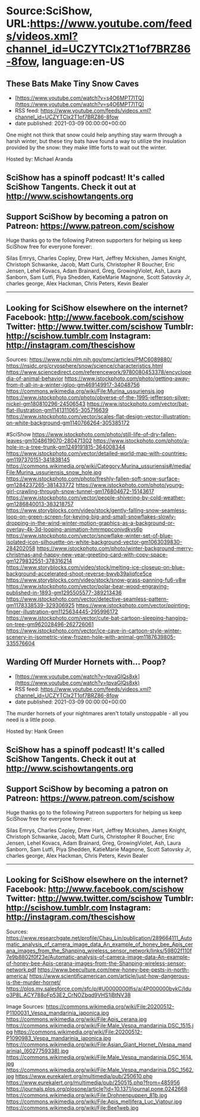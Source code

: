 # Source:SciShow, URL:https://www.youtube.com/feeds/videos.xml?channel_id=UCZYTClx2T1of7BRZ86-8fow, language:en-US

## These Bats Make Tiny Snow Caves
 - [https://www.youtube.com/watch?v=s4O6MPT7lTQ](https://www.youtube.com/watch?v=s4O6MPT7lTQ)
 - RSS feed: https://www.youtube.com/feeds/videos.xml?channel_id=UCZYTClx2T1of7BRZ86-8fow
 - date published: 2021-03-09 00:00:00+00:00

One might not think that snow could help anything stay warm through a harsh winter, but these tiny bats have found a way to utilize the insulation provided by the snow: they make little forts to wait out the winter. 



Hosted by: Michael Aranda

SciShow has a spinoff podcast! It's called SciShow Tangents. Check it out at http://www.scishowtangents.org
----------
Support SciShow by becoming a patron on Patreon: https://www.patreon.com/scishow
----------
Huge thanks go to the following Patreon supporters for helping us keep SciShow free for everyone forever:

Silas Emrys, Charles Copley, Drew Hart, Jeffrey Mckishen, James Knight, Christoph Schwanke, Jacob, Matt Curls, Christopher R Boucher, Eric Jensen, Lehel Kovacs, Adam Brainard, Greg, GrowingViolet, Ash, Laura Sanborn, Sam Lutfi, Piya Shedden, KatieMarie Magnone, Scott Satovsky Jr, charles george, Alex Hackman, Chris Peters, Kevin Bealer

----------
Looking for SciShow elsewhere on the internet?
Facebook: http://www.facebook.com/scishow
Twitter: http://www.twitter.com/scishow
Tumblr: http://scishow.tumblr.com
Instagram: http://instagram.com/thescishow
----------
Sources:
https://www.ncbi.nlm.nih.gov/pmc/articles/PMC6089880/
https://nsidc.org/cryosphere/snow/science/characteristics.html
https://www.sciencedirect.com/referencework/9780080453378/encyclopedia-of-animal-behavior
https://www.istockphoto.com/photo/getting-away-from-it-all-in-a-winter-igloo-gm469149917-34048756
https://commons.wikimedia.org/wiki/File:Murina_ussuriensis.jpg
https://www.istockphoto.com/photo/obverse-of-the-1995-jefferson-silver-nickel-gm180810296-24506543
https://www.istockphoto.com/vector/bat-flat-illustration-gm1141311065-305716639
https://www.istockphoto.com/vector/scales-flat-design-vector-illustration-on-white-background-gm1140766264-305385172

#SciShow
https://www.istockphoto.com/photo/still-life-of-dry-fallen-leaves-gm1048619070-280471302
https://www.istockphoto.com/photo/a-hole-in-a-tree-trunk-gm1249191815-364008344
https://www.istockphoto.com/vector/detailed-world-map-with-countries-gm1197370151-341838145
https://commons.wikimedia.org/wiki/Category:Murina_ussuriensis#/media/File:Murina_ussuriensis_snow_hole.jpg
https://www.istockphoto.com/photo/freshly-fallen-soft-snow-surface-gm1284237265-381433772
https://www.istockphoto.com/photo/young-girl-crawling-through-snow-tunnel-gm176804672-15143617
https://www.istockphoto.com/vector/people-shivering-by-cold-weather-gm1286840013-383218757
https://www.storyblocks.com/video/stock/gently-falling-snow-seamless-loop-on-green-screen-for-keying-big-and-small-snowflakes-slowly-dropping-in-the-wind-winter-motion-graphics-as-a-background-or-overlay-4k-3d-looping-animation-hmrmppconjvdkys6p
https://www.istockphoto.com/vector/snowflake-winter-set-of-blue-isolated-icon-silhouette-on-white-background-vector-gm1063039830-284202058
https://www.istockphoto.com/photo/winter-background-merry-christmas-and-happy-new-year-greeting-card-with-copy-space-gm1279832551-378316214
https://www.storyblocks.com/video/stock/melting-ice-closeup-on-blue-background-accelerated-shoot-reverse-bwvb39aliqfce5ce
https://www.storyblocks.com/video/stock/snow-grass-panning-fu6-v8w
https://www.istockphoto.com/vector/polar-bear-wood-engraving-published-in-1893-gm1295505577-389213436
https://www.istockphoto.com/vector/detective-seamless-pattern-gm1178338539-329306925
https://www.istockphoto.com/vector/pointing-finger-illustration-gm1125634445-295996172
https://www.istockphoto.com/vector/cute-bat-cartoon-sleeping-hanging-on-tree-gm962028496-262726061
https://www.istockphoto.com/vector/ice-cave-in-cartoon-style-winter-scenery-in-isometric-view-frozen-hole-with-animal-gm1187639805-335576604

## Warding Off Murder Hornets with... Poop?
 - [https://www.youtube.com/watch?v=tpvaGlQs8xk](https://www.youtube.com/watch?v=tpvaGlQs8xk)
 - RSS feed: https://www.youtube.com/feeds/videos.xml?channel_id=UCZYTClx2T1of7BRZ86-8fow
 - date published: 2021-03-09 00:00:00+00:00

The murder hornets of your nightmares aren't totally unstoppable - all you need is a little poop. 

Hosted by: Hank Green

SciShow has a spinoff podcast! It's called SciShow Tangents. Check it out at http://www.scishowtangents.org
----------
Support SciShow by becoming a patron on Patreon: https://www.patreon.com/scishow
----------
Huge thanks go to the following Patreon supporters for helping us keep SciShow free for everyone forever:

Silas Emrys, Charles Copley, Drew Hart, Jeffrey Mckishen, James Knight, Christoph Schwanke, Jacob, Matt Curls, Christopher R Boucher, Eric Jensen, Lehel Kovacs, Adam Brainard, Greg, GrowingViolet, Ash, Laura Sanborn, Sam Lutfi, Piya Shedden, KatieMarie Magnone, Scott Satovsky Jr, charles george, Alex Hackman, Chris Peters, Kevin Bealer

----------
Looking for SciShow elsewhere on the internet?
Facebook: http://www.facebook.com/scishow
Twitter: http://www.twitter.com/scishow
Tumblr: http://scishow.tumblr.com
Instagram: http://instagram.com/thescishow
----------
Sources:
https://www.researchgate.net/profile/Chau_Lin/publication/289664111_Automatic_analysis_of_camera_image_data_An_example_of_honey_bee_Apis_cerana_images_from_the_Shanping_wireless_sensor_network/links/59802f110f7e9b8802f0f23e/Automatic-analysis-of-camera-image-data-An-example-of-honey-bee-Apis-cerana-images-from-the-Shanping-wireless-sensor-network.pdf
https://www.beeculture.com/new-honey-bee-pests-in-north-america/
https://www.scientificamerican.com/article/just-how-dangerous-is-the-murder-hornet/ 
https://plos.my.salesforce.com/sfc/p/#U0000000Ifis/a/4P000000bykC/Iduo3P8L.ACY788oFp53E2_CrNOZbqd9VHS1jBtNV38 

Image Sources:
https://commons.wikimedia.org/wiki/File:20200512-P1100031_Vespa_mandarinia_japonica.jpg
https://commons.wikimedia.org/wiki/File:Apis_cerana.jpg
https://commons.wikimedia.org/wiki/File:Male_Vespa_mandarinia.DSC_1515.jpg
https://commons.wikimedia.org/wiki/File:20200512-P1090983_Vespa_mandarinia_japonica.jpg
https://commons.wikimedia.org/wiki/File:Asian_Giant_Hornet_(Vespa_mandarinia)_(6027759338).jpg
https://commons.wikimedia.org/wiki/File:Male_Vespa_mandarinia.DSC_1614.jpg
https://commons.wikimedia.org/wiki/File:Male_Vespa_mandarinia.DSC_1562.jpg
https://www.eurekalert.org/multimedia/pub/250610.php
https://www.eurekalert.org/multimedia/pub/250515.php?from=485956
https://journals.plos.org/plosone/article?id=10.1371/journal.pone.0242668
https://commons.wikimedia.org/wiki/File:Drohnenpuppen_81b.jpg
https://commons.wikimedia.org/wiki/File:Apis_mellifera_Luc_Viatour.jpg
https://commons.wikimedia.org/wiki/File:Bee1web.jpg

